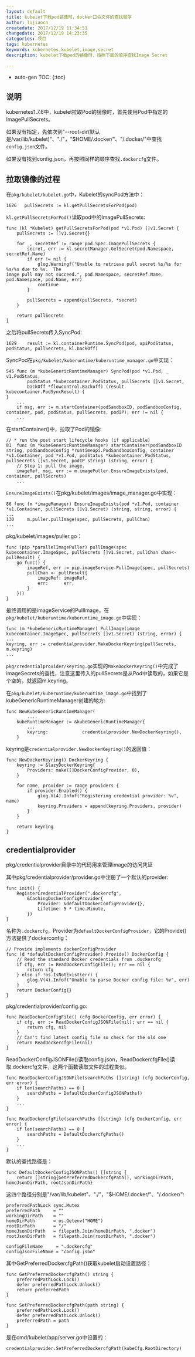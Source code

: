 ```yaml
---
layout: default
title: kubelet下载pod镜像时，docker口令文件的查找顺序
author: lijiaocn
createdate: 2017/12/19 11:34:51
changedate: 2017/12/19 14:23:35
categories: 项目
tags: kubernetes
keywords: kubernetes,kubelet,image,secret
description: kubelet下载pod的镜像时，按照下面的顺序查找Image Secret

---
```


* auto-gen TOC:
{:toc}

## 说明 

kubernetes1.7.6中，kubelet拉取Pod的镜像时，首先使用Pod中指定的ImagePullSecrets。

如果没有指定，先依次到"--root-dir(默认是/var/lib/kubelet)"、"./"，"$HOME/.docker/"、"/.docker/"中查找`config.json`文件。

如果没有找到config.json，再按照同样的顺序查找`.dockercfg`文件。

## 拉取镜像的过程

在`pkg/kubelet/kubelet.go`中，Kubelet的syncPod方法中：

	1626   pullSecrets := kl.getPullSecretsForPod(pod)

`kl.getPullSecretsForPod()`读取pod中的ImagePullSecrets:

	func (kl *Kubelet) getPullSecretsForPod(pod *v1.Pod) []v1.Secret {
	    pullSecrets := []v1.Secret{}
	
	    for _, secretRef := range pod.Spec.ImagePullSecrets {
	        secret, err := kl.secretManager.GetSecret(pod.Namespace, secretRef.Name)
	        if err != nil {
	            glog.Warningf("Unable to retrieve pull secret %s/%s for %s/%s due to %v.  The 
	image pull may not succeed.", pod.Namespace, secretRef.Name, pod.Namespace, pod.Name, err)
	            continue
	        }
	
	        pullSecrets = append(pullSecrets, *secret)
	    }
	
	    return pullSecrets
	}

之后将pullSecrets传入SyncPod:

	1629    result := kl.containerRuntime.SyncPod(pod, apiPodStatus, podStatus, pullSecrets, kl.backOff)

SyncPod在`pkg/kubelet/kuberuntime/kuberuntime_manager.go`中实现：

	545 func (m *kubeGenericRuntimeManager) SyncPod(pod *v1.Pod, _ v1.PodStatus, 
			podStatus *kubecontainer.PodStatus, pullSecrets []v1.Secret, 
			backOff *flowcontrol.Backoff) (result kubecontainer.PodSyncResult) {
	}
		...
		if msg, err := m.startContainer(podSandboxID, podSandboxConfig, container, pod, podStatus, pullSecrets, podIP); err != nil {
		...

在startContainer()中，拉取了Pod的镜像:

	// * run the post start lifecycle hooks (if applicable)
	81  func (m *kubeGenericRuntimeManager) startContainer(podSandboxID string, podSandboxConfig *runtimeapi.PodSandboxConfig, container *v1.Container, pod *v1.Pod, podStatus *kubecontainer.PodStatus, pullSecrets []v1.Secret, podIP string) (string, error) {
		// Step 1: pull the image.
		imageRef, msg, err := m.imagePuller.EnsureImageExists(pod, container, pullSecrets)
		...

`EnsureImageExists()`在pkg/kubelet/images/image_manager.go中实现：

	86 func (m *imageManager) EnsureImageExists(pod *v1.Pod, container *v1.Container, pullSecrets []v1.Secret) (string, string, error) {
	...
	130 	m.puller.pullImage(spec, pullSecrets, pullChan)
	...

pkg/kubelet/images/puller.go：

	func (pip *parallelImagePuller) pullImage(spec kubecontainer.ImageSpec, pullSecrets []v1.Secret, pullChan chan<- pullResult) {
		go func() {
			imageRef, err := pip.imageService.PullImage(spec, pullSecrets)
			pullChan <- pullResult{
				imageRef: imageRef,
				err:      err,
			}
		}()
	}

最终调用的是imageService的PullImage，在`pkg/kubelet/kuberuntime/kuberuntime_image.go`中实现：

	func (m *kubeGenericRuntimeManager) PullImage(image kubecontainer.ImageSpec, pullSecrets []v1.Secret) (string, error) {
	...
	keyring, err := credentialprovider.MakeDockerKeyring(pullSecrets, m.keyring)
	...

`pkg/credentialprovider/keyring.go`实现的`MakeDockerKeyring()`中完成了imageSecrets的查找，注意这里传入的pullSecrets是从Pod中读取的，如果它是个空的，就返回m.keyring。

在`pkg/kubelet/kuberuntime/kuberuntime_image.go`中找到了kubeGenericRuntimeManager创建的地方:

	func NewKubeGenericRuntimeManager(
			....
		kubeRuntimeManager := &kubeGenericRuntimeManager{
			...
			keyring:             credentialprovider.NewDockerKeyring(),
		}

keyring是`credentialprovider.NewDockerKeyring()`的返回值：

	func NewDockerKeyring() DockerKeyring {
		keyring := &lazyDockerKeyring{
			Providers: make([]DockerConfigProvider, 0),
		}

		for name, provider := range providers {
			if provider.Enabled() {
				glog.V(4).Infof("Registering credential provider: %v", name)
				keyring.Providers = append(keyring.Providers, provider)
			}
		}

		return keyring
	}

## credentialprovider

pkg/credentialprovider目录中的代码用来管理image的访问凭证

其中pkg/credentialprovider/provider.go中注册了一个默认的provider:

	func init() {
		RegisterCredentialProvider(".dockercfg",
			&CachingDockerConfigProvider{
				Provider: &defaultDockerConfigProvider{},
				Lifetime: 5 * time.Minute,
			})
	}

名称为`.dockercfg`，Provider为`defaultDockerConfigProvider`，它的Provide()方法提供了dockerconfig：

	// Provide implements dockerConfigProvider
	func (d *defaultDockerConfigProvider) Provide() DockerConfig {
		// Read the standard Docker credentials from .dockercfg
		if cfg, err := ReadDockerConfigFile(); err == nil {
			return cfg
		} else if !os.IsNotExist(err) {
			glog.V(4).Infof("Unable to parse Docker config file: %v", err)
		}
		return DockerConfig{}
	}

pkg/credentialprovider/config.go:

	func ReadDockerConfigFile() (cfg DockerConfig, err error) {
		if cfg, err := ReadDockerConfigJSONFile(nil); err == nil {
			return cfg, nil
		}
		// Can't find latest config file so check for the old one
		return ReadDockercfgFile(nil)
	}

ReadDockerConfigJSONFile()读取config.json，ReadDockercfgFile()读取.dockercfg文件，这两个函数读取文件的过程类似。

	func ReadDockerConfigJSONFile(searchPaths []string) (cfg DockerConfig, err error) {
		if len(searchPaths) == 0 {
			searchPaths = DefaultDockerConfigJSONPaths()
		}
		...
	}
	
	func ReadDockercfgFile(searchPaths []string) (cfg DockerConfig, err error) {
		if len(searchPaths) == 0 {
			searchPaths = DefaultDockercfgPaths()
		}
		...
	}

默认的查找路径是：

	func DefaultDockerConfigJSONPaths() []string {
		return []string{GetPreferredDockercfgPath(), workingDirPath, homeJsonDirPath, rootJsonDirPath}

这四个路径分别是"/var/lib/kubelet"、"./"，"$HOME/.docker/"、"/.docker/":

	preferredPathLock sync.Mutex
	preferredPath     = ""
	workingDirPath    = ""
	homeDirPath       = os.Getenv("HOME")
	rootDirPath       = "/"
	homeJsonDirPath   = filepath.Join(homeDirPath, ".docker")
	rootJsonDirPath   = filepath.Join(rootDirPath, ".docker")

	configFileName     = ".dockercfg"
	configJsonFileName = "config.json"

其中GetPreferredDockercfgPath()获取kubelet启动设置路径：

	func GetPreferredDockercfgPath() string {
		preferredPathLock.Lock()
		defer preferredPathLock.Unlock()
		return preferredPath
	}
	
	func SetPreferredDockercfgPath(path string) {
		preferredPathLock.Lock()
		defer preferredPathLock.Unlock()
		preferredPath = path
	}

是在cmd/kubelet/app/server.go中设置的：

	credentialprovider.SetPreferredDockercfgPath(kubeCfg.RootDirectory)

